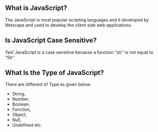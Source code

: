 
## What is JavaScript?
The JavaScript is most popular scripting languages and it developed by Netscape and used to develop the client side web applications.

## Is JavaScript Case Sensitive?
Yes! JavaScript is a case sensitive because a function “str” is not equal to “Str”.

## What Is the Type of JavaScript?
There are different of Type as given below.
* String, 
* Number,
* Boolean,
* Function,
* Object,
* Null,
* Undefined etc.

